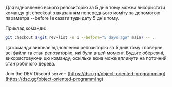 Для відновлення всього репозиторію за 5 днів тому можна використати команду git checkout з вказанням попереднього коміту за допомогою параметра --before і вказати туди дату 5 днів тому.

Приклад команди:

```bash
git checkout $(git rev-list -n 1 --before="5 days ago" main) -- .
```

Ця команда виконає відновлення репозиторію за 5 днів тому і поверне всі файли та стан репозиторію, які були в цей момент. Будьте обережні, використовуючи цю команду, оскільки вона може вплинути на поточний стан робочого дерева.

Join the DEV Discord server: [https://dsc.gg/object-oriented-programming](https://dsc.gg/object-oriented-programming)

